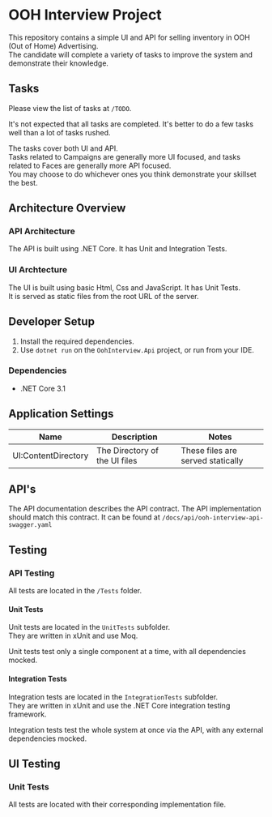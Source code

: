 # OOH Interview Project
This repository contains a simple UI and API for selling inventory in OOH (Out of Home) Advertising.\
The candidate will complete a variety of tasks to improve the system and demonstrate their knowledge.

## Tasks
Please view the list of tasks at `/TODO`.

It's not expected that all tasks are completed.
It's better to do a few tasks well than a lot of tasks rushed.

The tasks cover both UI and API.\
Tasks related to Campaigns are generally more UI focused, and tasks related to Faces are generally more API focused.\
You may choose to do whichever ones you think demonstrate your skillset the best. 

## Architecture Overview

### API Architecture
The API is built using .NET Core.  It has Unit and Integration Tests.

### UI Archtecture
The UI is built using basic Html, Css and JavaScript. It has Unit Tests.\
It is served as static files from the root URL of the server.

## Developer Setup
1. Install the required dependencies.
1. Use `dotnet run` on the `OohInterview.Api` project, or run from your IDE.

### Dependencies
* .NET Core 3.1

## Application Settings
| Name | Description | Notes |
| ---- | ----------- | ----- |
| UI:ContentDirectory | The Directory of the UI files | These files are served statically |

## API's
The API documentation describes the API contract. The API implementation should match this contract.
It can be found at `/docs/api/ooh-interview-api-swagger.yaml`

## Testing
### API Testing
All tests are located in the `/Tests` folder.

#### Unit Tests
Unit tests are located in the `UnitTests` subfolder.\
They are written in xUnit and use Moq.

Unit tests test only a single component at a time, with all dependencies mocked.

#### Integration Tests
Integration tests are located in the `IntegrationTests` subfolder.\
They are written in xUnit and use the .NET Core integration testing framework.

Integration tests test the whole system at once via the API, with any external dependencies mocked.

## UI Testing
### Unit Tests
All tests are located with their corresponding implementation file.